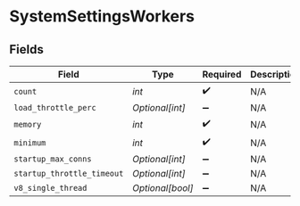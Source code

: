 # SystemSettingsWorkers


## Fields

| Field                      | Type                       | Required                   | Description                |
| -------------------------- | -------------------------- | -------------------------- | -------------------------- |
| `count`                    | *int*                      | :heavy_check_mark:         | N/A                        |
| `load_throttle_perc`       | *Optional[int]*            | :heavy_minus_sign:         | N/A                        |
| `memory`                   | *int*                      | :heavy_check_mark:         | N/A                        |
| `minimum`                  | *int*                      | :heavy_check_mark:         | N/A                        |
| `startup_max_conns`        | *Optional[int]*            | :heavy_minus_sign:         | N/A                        |
| `startup_throttle_timeout` | *Optional[int]*            | :heavy_minus_sign:         | N/A                        |
| `v8_single_thread`         | *Optional[bool]*           | :heavy_minus_sign:         | N/A                        |
